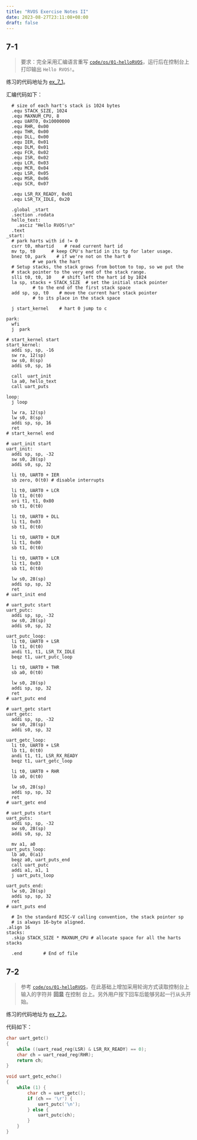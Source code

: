 ```yaml
---
title: "RVOS Exercise Notes II"
date: 2023-08-27T23:11:08+08:00
draft: false
---
```


## 7-1

> 要求：完全采用汇编语言重写 [`code/os/01-helloRVOS`](https://github.com/ludics/riscv-operating-system-mooc/tree/exercise/code/os/01-helloRVOS)，运行后在控制台上打印输出 `Hello RVOS!`。

练习的代码地址为 [ex_7_1](https://github.com/ludics/riscv-operating-system-mooc/tree/exercise/code/exercises/ex_7_1)。

汇编代码如下：
```
  # size of each hart's stack is 1024 bytes
  .equ STACK_SIZE, 1024
  .equ MAXNUM_CPU, 8
  .equ UART0, 0x10000000
  .equ RHR, 0x00
  .equ THR, 0x00
  .equ DLL, 0x00
  .equ IER, 0x01
  .equ DLM, 0x01
  .equ FCR, 0x02
  .equ ISR, 0x02
  .equ LCR, 0x03
  .equ MCR, 0x04
  .equ LSR, 0x05
  .equ MSR, 0x06
  .equ SCR, 0x07

  .equ LSR_RX_READY, 0x01
  .equ LSR_TX_IDLE, 0x20

  .global _start
  .section .rodata
  hello_text:
    .asciz "Hello RVOS!\n"
  .text
_start:
  # park harts with id != 0
  csrr t0, mhartid    # read current hart id
  mv tp, t0      # keep CPU's hartid in its tp for later usage.
  bnez t0, park    # if we're not on the hart 0
          # we park the hart
  # Setup stacks, the stack grows from bottom to top, so we put the
  # stack pointer to the very end of the stack range.
  slli t0, t0, 10    # shift left the hart id by 1024
  la sp, stacks + STACK_SIZE  # set the initial stack pointer
          # to the end of the first stack space
  add sp, sp, t0    # move the current hart stack pointer
          # to its place in the stack space

  j start_kernel    # hart 0 jump to c

park:
  wfi
  j  park

# start_kernel start
start_kernel:
  addi sp, sp, -16
  sw ra, 12(sp)
  sw s0, 8(sp)
  addi s0, sp, 16

  call  uart_init
  la a0, hello_text
  call uart_puts

loop:
  j loop

  lw ra, 12(sp)
  lw s0, 8(sp)
  addi sp, sp, 16
  ret
# start_kernel end

# uart_init start
uart_init:
  addi sp, sp, -32
  sw s0, 28(sp)
  addi s0, sp, 32

  li t0, UART0 + IER
  sb zero, 0(t0) # disable interrupts

  li t0, UART0 + LCR
  lb t1, 0(t0)
  ori t1, t1, 0x80
  sb t1, 0(t0)

  li t0, UART0 + DLL
  li t1, 0x03
  sb t1, 0(t0)

  li t0, UART0 + DLM
  li t1, 0x00
  sb t1, 0(t0)

  li t0, UART0 + LCR
  li t1, 0x03
  sb t1, 0(t0)

  lw s0, 28(sp)
  addi sp, sp, 32
  ret
# uart_init end

# uart_putc start
uart_putc:
  addi sp, sp, -32
  sw s0, 28(sp)
  addi s0, sp, 32

uart_putc_loop:
  li t0, UART0 + LSR
  lb t1, 0(t0)
  andi t1, t1, LSR_TX_IDLE
  beqz t1, uart_putc_loop

  li t0, UART0 + THR
  sb a0, 0(t0)

  lw s0, 28(sp)
  addi sp, sp, 32
  ret
# uart_putc end

# uart_getc start
uart_getc:
  addi sp, sp, -32
  sw s0, 28(sp)
  addi s0, sp, 32

uart_getc_loop:
  li t0, UART0 + LSR
  lb t1, 0(t0)
  andi t1, t1, LSR_RX_READY
  beqz t1, uart_getc_loop

  li t0, UART0 + RHR
  lb a0, 0(t0)

  lw s0, 28(sp)
  addi sp, sp, 32
  ret
# uart_getc end

# uart_puts start
uart_puts:
  addi sp, sp, -32
  sw s0, 28(sp)
  addi s0, sp, 32

  mv a1, a0
uart_puts_loop:
  lb a0, 0(a1)
  beqz a0, uart_puts_end
  call uart_putc
  addi a1, a1, 1
  j uart_puts_loop

uart_puts_end:
  lw s0, 28(sp)
  addi sp, sp, 32
  ret
# uart_puts end

  # In the standard RISC-V calling convention, the stack pointer sp
  # is always 16-byte aligned.
.align 16
stacks:
  .skip STACK_SIZE * MAXNUM_CPU # allocate space for all the harts stacks

  .end        # End of file
```

## 7-2

> 参考 [`code/os/01-helloRVOS`](https://github.com/ludics/riscv-operating-system-mooc/tree/exercise/code/os/01-helloRVOS)，在此基础上增加采用轮询方式读取控制台上输入的字符并 **回显** 在控制
台上。另外用户按下回⻋后能够另起一行从头开始。

练习的代码地址为 [ex_7_2](https://github.com/ludics/riscv-operating-system-mooc/tree/exercise/code/exercises/ex_7_2)。

代码如下：
```c
char uart_getc()
{
	while ((uart_read_reg(LSR) & LSR_RX_READY) == 0);
	char ch = uart_read_reg(RHR);
	return ch;
}

void uart_getc_echo()
{
	while (1) {
		char ch = uart_getc();
		if (ch == '\r') {
			uart_putc('\n');
		} else {
			uart_putc(ch);
		}
	}
}
```

